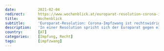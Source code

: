 ```yaml
---
date:          2021-02-04
redirect:      https://www.wochenblick.at/europarat-resolution-corona-impfzwang-ist-rechtswidrig/
title:         Wochenblick
subtitle:      'Europarat-Resolution: Corona-Impfzwang ist rechtswidrig'
description:   'In einer Resolution spricht sich der Europarat gegen eine Corona-Impfpflicht aus und stellt zudem klar, dass nicht-geimpfte Personen nicht benachteiligt oder diskriminiert werden dürfen. Eine klare Absage an die Impf-Fantasien der ÖVP.'
country:       [AT]
categories:    [Impfung, Recht]
tags:          [impfzwang]
---
```

